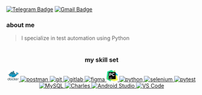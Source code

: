 [![Telegram Badge](https://img.shields.io/badge/-lisizz786-blue?style=flat&logo=Telegram&logoColor=white
)](https://t.me/lisizz786) [![Gmail Badge](https://img.shields.io/badge/-Gmail-red?style=flat&logo=Gmail&logoColor=white)](mailto:anna.pobegus@gmail.com)

### about me

> I specialize in test automation using Python

#
<div align="center"> 
  
  
  ### my skill set 

<a href="https://www.docker.com/" target="_blank"> 
  <img src="https://raw.githubusercontent.com/devicons/devicon/master/icons/docker/docker-original-wordmark.svg" alt="docker" width="30" height="30" />
</a> 
<a href="https://postman.com" target="_blank"> 
  <img src="https://www.vectorlogo.zone/logos/getpostman/getpostman-icon.svg" alt="postman" width="30" height="30" />
</a> 
<a href="https://git-scm.com/" target="_blank"> 
  <img src="https://www.vectorlogo.zone/logos/git-scm/git-scm-icon.svg" alt="git" width="30" height="30" />
</a> 
<a href="https://about.gitlab.com/" target="_blank"> 
  <img src="https://cdn.jsdelivr.net/gh/devicons/devicon/icons/gitlab/gitlab-original.svg" alt="gitlab" width="30" height="30" />
</a>
<a href="https://www.figma.com" target="_blank"> 
  <img src="https://www.vectorlogo.zone/logos/figma/figma-icon.svg" alt="figma" width="30" height="30" />
</a>
<a href="https://www.jetbrains.com/pycharm/" target="_blank"> 
  <img src="https://raw.githubusercontent.com/github/explore/d8574c7bce27faa27fb879bca56dfe351ee66efd/topics/pycharm/pycharm.png" alt="pycharm" width="30" height="30" />
</a>
<a href="https://www.python.org" target="_blank"> 
  <img src="https://raw.githubusercontent.com/daniilshat/daniilshat/2d7eafe5250314b3d422c86b35de062e0f1f5178/icons/python.svg"  alt="python" width="30" height="30" />
</a> 
<a href="https://www.selenium.dev" target="_blank"> 
  <img src="https://raw.githubusercontent.com/detain/svg-logos/780f25886640cef088af994181646db2f6b1a3f8/svg/selenium-logo.svg" alt="selenium" width="30" height="30" />
</a> 
<a href="https://pytest.org" target="_blank"> 
  <img src="https://www.vectorlogo.zone/logos/pytest/pytest-icon.svg" alt="pytest" width="30" height="30"/>
</a> 
<a href="https://www.mysql.com/" target="_blank">
  <img src="https://user-images.githubusercontent.com/104057573/214549659-407136cf-da42-4450-a574-89ba3c8e24d0.png" title="MySQL" alt="MySQL" width="40" height="40" />
</a>
<a href="https://www.charlesproxy.com/" target="_blank">
  <img src="https://user-images.githubusercontent.com/104057573/214408031-f65ea4ec-396f-43d1-bb59-caee797d2395.png" title="Charles" alt="Charles" width="40" height="40" />
</a>
<a href="https://developer.android.com/studio" target="_blank">
  <img src="https://user-images.githubusercontent.com/104057573/214548410-47d5cdb9-a9e5-416d-82a9-4e9dc3a5298f.png" title="Android Studio" alt="Android Studio" width="40" height="40" />
</a>
<a href="https://code.visualstudio.com/" target="_blank">
  <img src="https://user-images.githubusercontent.com/104057573/214549974-abd22781-5752-4951-8b8b-cc6974fc289b.png" title="VS Code" alt="VS Code" width="40" height="40" />
</a>





